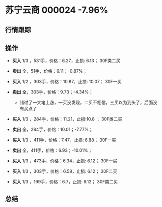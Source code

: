 # 苏宁云商 000024 -7.96%

## 行情跟踪
  
## 操作
  - **买入** 1/3 ，531手，价格：6.27，止损: 6.13； 30F类二买
  - **卖出** 全，51手，价格：6.11；-0.87%；

  - **买入** 1/2 ，303手，价格：10.87，止损: 10.07； 30F一买
  - **卖出** 全，303手，价格：9.73；-4.34%；
    - 错过了一大笔上涨，一买没发现，二买不相信，三买以为到头了，后面没有买点了

  - **买入** 1/3 ，284手，价格：11.21，止损:10.8 ； 30F类二买
  - **卖出** 全，284手，价格：10.01；-7.77%；

  - **买入** 1/3 ，411手，价格：7.47，止损: 6.88； 30F一买
  - **卖出** 全，411手，价格：6.93；-10.01%；

  - **买入** 1/3 ，473手，价格：6.34，止损: 6.12； 30F一买
  - **买入** 1/3 ，303手，价格：6.58，止损: 6.12； 30F二买
  - **买入** 1/3 ，199手，价格：6.7，止损: 6.12； 30F类二买

## 总结
  